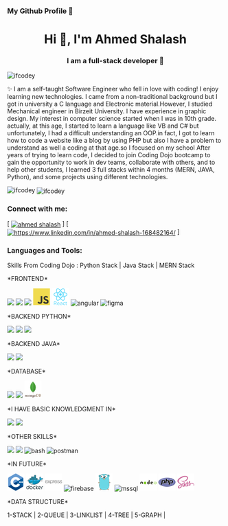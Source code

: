 ### My Github Profile 👋
<html>
    <h1 align="center">Hi 👋, I'm Ahmed Shalash</h1>
    <h3 align="center">I am a full-stack developer 👋</h3>
    <p align="left">
      <img src="https://komarev.com/ghpvc/?username=ifcodey&label=Profile%20views&color=0e75b6&style=flat" alt="ifcodey"/>
    </p>
    <p>
    ✨ I am a self-taught Software Engineer who fell in love with coding! I
    enjoy learning new technologies. I came from a non-traditional background
    but I got in university a C language and Electronic material.However, I
    studied Mechanical engineer in Birzeit University. I have experience in
    graphic design. My interest in computer science started when I
    was in 10th grade. actually, at this age, I started to learn a language like
    VB and C# but unfortunately, I had a difficult understanding an OOP.in fact,
    I got to learn how to code a website like a blog by using PHP but also I
    have a problem to understand as well a coding at that age.so I focused on my
    school After years of trying to learn code, I decided to join Coding Dojo
    bootcamp to gain the opportunity to work in dev teams, collaborate with
    others, and to help other students, I learned 3 full stacks within 4 months
    (MERN, JAVA, Python), and some projects using different technologies.
    </p>
       <p>
      <img
        align="left"
        src="https://github-readme-stats.vercel.app/api/top-langs?username=ifcodey&show_icons=true&locale=en&layout=compact"
        alt="ifcodey"
      />
    </p>
    <p>
      &nbsp;<img
        align="center"
        src="https://github-readme-stats.vercel.app/api?username=ifcodey" alt="ifcodey"/>
    </p>
    <h3 align="left">Connect with me:</h3>
    <p align="left">
      <span> [ </span
      ><a href="https://github.com/ifcodey" target="blank"
        ><img
          align="center"
          src="https://cdn.jsdelivr.net/gh/devicons/devicon/icons/github/github-original.svg"
          alt="ahmed shalash"
          height="30"
          width="40"
      /></a>
      <span> ] </span>
      <span> [ </span>
      <a
        href=https://www.linkedin.com/in/ahmed-shalash-168482164/"
        target="blank"
        ><img
          align="center"
          src="https://raw.githubusercontent.com/rahuldkjain/github-profile-readme-generator/master/src/images/icons/Social/linked-in-alt.svg"
          alt="https://www.linkedin.com/in/ahmed-shalash-168482164/"
          height="30"
          width="40"
      /></a>
      <span> ] </span>
    </p>
    <h3 align="left">Languages and Tools:</h3> 
    <p>
    Skills From Coding Dojo : Python Stack | Java Stack | MERN Stack
    </p>
    <span align="left">
    <span><p>*FRONTEND*</p></span>
    <img src="https://cdn.jsdelivr.net/gh/devicons/devicon/icons/html5/html5-original.svg" width="40px"/> 
    <img src="https://cdn.jsdelivr.net/gh/devicons/devicon/icons/css3/css3-original.svg" width="40px"/> 
    <img src="https://cdn.jsdelivr.net/gh/devicons/devicon/icons/bootstrap/bootstrap-original.svg" width="40px"/>
    <img src="https://raw.githubusercontent.com/devicons/devicon/master/icons/javascript/javascript-original.svg" alt="javascript" width="40" height="40"/>
    <img src="https://raw.githubusercontent.com/devicons/devicon/master/icons/react/react-original-wordmark.svg" alt="react" width="40" height="40"/>
    <img src="https://angular.io/assets/images/logos/angular/angular.svg" alt="angular" width="40" height="40"/>
    <img src="https://www.vectorlogo.zone/logos/figma/figma-icon.svg" alt="figma" width="40" height="40"/>
    <span><p>*BACKEND PYTHON*</p></span>
    <img src="https://cdn.jsdelivr.net/gh/devicons/devicon/icons/python/python-original.svg" width="40px"/>
    <img src="https://cdn.jsdelivr.net/gh/devicons/devicon/icons/django/django-plain.svg" width="40px"/>
    <img src="https://cdn.jsdelivr.net/gh/devicons/devicon/icons/flask/flask-original.svg" width="40px"/>
    <span><p>*BACKEND JAVA*</p></span>    
    <img src="https://cdn.jsdelivr.net/gh/devicons/devicon/icons/java/java-original.svg" width="40px"/>
    <img src="https://cdn.jsdelivr.net/gh/devicons/devicon/icons/spring/spring-original.svg" width="40px"/>
    <span><p>*DATABASE*</p></span>    
    <img src="https://cdn.jsdelivr.net/gh/devicons/devicon/icons/postgresql/postgresql-original-wordmark.svg" width="40px"/>
    <img src="https://cdn.jsdelivr.net/gh/devicons/devicon/icons/mysql/mysql-original.svg" width="40px"/>
    <img src="https://raw.githubusercontent.com/devicons/devicon/master/icons/mongodb/mongodb-original-wordmark.svg" alt="mongodb" width="40" height="40"/>
    <span><p>*I HAVE BASIC KNOWLEDGMENT IN*</p></span>        
    <img src="https://cdn.jsdelivr.net/gh/devicons/devicon/icons/c/c-original.svg" width="40px"/>
    <img src="https://cdn.jsdelivr.net/gh/devicons/devicon/icons/csharp/csharp-original.svg" width="40px"/>
    <span><p>*OTHER SKILLS*</p></span>        
    <img src="https://cdn.jsdelivr.net/gh/devicons/devicon/icons/matlab/matlab-original.svg" width="40px"/>
    <img src="https://cdn.jsdelivr.net/gh/devicons/devicon/icons/trello/trello-plain.svg" width="40px"/>
    <img src="https://www.vectorlogo.zone/logos/gnu_bash/gnu_bash-icon.svg" alt="bash" width="40" height="40"/>
    <img src="https://www.vectorlogo.zone/logos/getpostman/getpostman-icon.svg" alt="postman" width="40" height="40"/>
    <span><p>*IN FUTURE*</p></span>
    <img src="https://raw.githubusercontent.com/devicons/devicon/master/icons/cplusplus/cplusplus-original.svg" alt="cplusplus" width="40" height="40"/>
    <img src="https://raw.githubusercontent.com/devicons/devicon/master/icons/docker/docker-original-wordmark.svg" alt="docker" width="40" height="40"/>
    <img src="https://raw.githubusercontent.com/devicons/devicon/master/icons/express/express-original-wordmark.svg" alt="express" width="40" height="40"/>
    <img src="https://www.vectorlogo.zone/logos/firebase/firebase-icon.svg" alt="firebase" width="40" height="40"/>
    <img src="https://raw.githubusercontent.com/devicons/devicon/master/icons/go/go-original.svg" alt="go" width="40" height="40"/>   
    <img src="https://www.svgrepo.com/show/303229/microsoft-sql-server-logo.svg" alt="mssql" width="40" height="40"/>
    <img src="https://raw.githubusercontent.com/devicons/devicon/master/icons/nodejs/nodejs-original-wordmark.svg" alt="nodejs" width="40" height="40"/>
    <img src="https://raw.githubusercontent.com/devicons/devicon/master/icons/php/php-original.svg" alt="php" width="40" height="40"/>
    <img src="https://raw.githubusercontent.com/devicons/devicon/master/icons/sass/sass-original.svg" alt="sass"width="40" height="40"/>
    <span><p>*DATA STRUCTURE*</p></span>
        1-STACK |
        2-QUEUE |
        3-LINKLIST |
        4-TREE |
        5-GRAPH |
    </span>
    </div>

</html>
